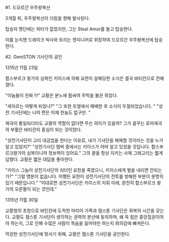 #1. 드모르간 우주왕복선

3개월 뒤, 우주왕복선이 더링을 향해 발사된다.

탑승자 명단에는 피터가 없었지만, 그는 Steal Amor를 들고 탑승한다.

이를 눈치챈 드레이크 박사와 토리는 엔지니어로 위장하여 드모르간 우주왕복선에 탑승한다.


#2. GemSTON 기사단의 공인

1315년 11월 23일

합스부르크 왕가의 심복인 키이스에 의해 요한이 살해당한 소식은 결국 바티칸으로 전해졌다.

"이놈들이 진짜 !!!"
교황은 분노에 휩싸여 주먹을 불끈 쥐었다.

"세자르는 어떻게 되었나?"
"그 또한 듀얼에서 패배한 후 소식이 두절되었습니다. "
"성전 기사단에는 나의 편은 이제 한놈도 없구만. "

제국이 통일되더라도 교황의 역할이 없다면 무슨 의미가 있을까?
그가 꿈꾸는 로마제국의 부활은 바티칸이 중심이 되는 것이었다.

"성전기사단이 고리 대금업을 한다는 이유로, 내가 기사단을 해체할 것이라는 것을 누가 알고 있었지?"
"성전기사단 맴버 중에서는 키이스가 아마 알고 있었을 것입니다. 합스부르크왕가의 심복이니까 정보력이 있어요."
그의 곁을 항상 지키는 사제 그레고리는 짧게 답했다.
교황은 짧은 대답을 좋아한다.

"키이스 그놈이 성전기사단의 리더인 요한을 죽였으니, 키이스에게 벌을 내리면 안되는가?"
"그럴 명분이 없습니다. 어쨌든 요한이 성전기사단의 전투를 방해한 부분이 분명히 있기 때문입니다."
"이대로면 성전기사단은 키이스의 지휘 아래, 완전히 합스부르크 왕가의 오른팔이 되는 것인데."


1315년 11월 30일

교황청의 초청으로 바틴칸에 도착한 마리아 가족과 잼스톤 기사단은 회복의 시간을 갖는다.
교황도 잼스톤 기사단이 생각하는 권력의 분산에 동의하며, 왜 꼭 힘은 중앙집권이어야 하는지, 그로 인해 수많은 사람이 목숨을 잃어야만 하는지 회의감에 빠져든다.

막강한 성전기사단에 맞서기 위해, 교황은 잼스톤 기사단을 공인한다.

